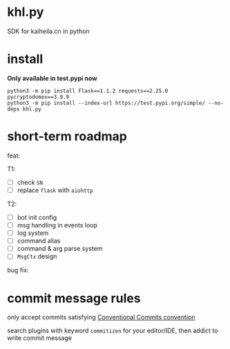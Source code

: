 # khl.py

SDK for kaiheila.cn in python

# install

**Only available in test.pypi now**

```shell
python3 -m pip install Flask==1.1.2 requests==2.25.0 pycryptodomex==3.9.9
python3 -m pip install --index-url https://test.pypi.org/simple/ --no-deps khl.py
```

# short-term roadmap

feat:

T1:

- [ ] check `SN`
- [ ] replace `flask` with `aiohttp`

T2:

- [ ] bot init config
- [ ] msg handling in events loop
- [ ] log system
- [ ] command alias
- [ ] command & arg parse system
- [ ] `MsgCtx` design

bug fix:

# commit message rules

only accept commits satisfying [Conventional Commits convention](https://github.com/commitizen/cz-cli)

search plugins with keyword `commitizen` for your editor/IDE, then addict to write commit message
